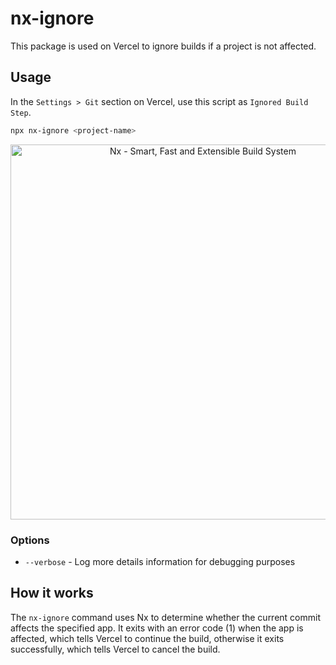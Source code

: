 # nx-ignore

This package is used on Vercel to ignore builds if a project is not affected.

## Usage

In the `Settings > Git` section on Vercel, use this script as `Ignored Build Step`.

```bash
npx nx-ignore <project-name>
```

<p style="text-align: center;"><img src="https://github.com/nrwl/nx-labs/raw/main/packages/nx-ignore/vercel.png" width="600" alt="Nx - Smart, Fast and Extensible Build System"></p>

### Options

- `--verbose` - Log more details information for debugging purposes

## How it works

The `nx-ignore` command uses Nx to determine whether the current commit affects the specified app. It exits with an error code (1) when the app is affected, which tells Vercel to continue the build, otherwise it exits successfully, which tells Vercel to cancel the build.
